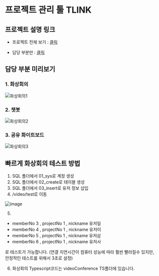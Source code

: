 # 프로젝트 관리 툴 TLINK

## 프로젝트 설명 링크

- 프로젝트 전체 보기 : [클릭](https://www.canva.com/design/DAGTIqaouuY/vtZHOMoCNRtis_kDUQwFUA/view?utm_content=DAGTIqaouuY&utm_campaign=designshare&utm_medium=link&utm_source=editor)

- 담당 부분만 : [클릭](https://www.canva.com/design/DAGSTp_mnRI/DppkDOzbChvEuKzoApsyqA/view?utm_content=DAGSTp_mnRI&utm_campaign=designshare&utm_medium=link&utm_source=editor)

## 담당 부분 미리보기

### 1. 화상회의
![화상회의1](https://github.com/user-attachments/assets/6377c4b9-45cc-4d6c-97da-ffdcee913a34)
### 2. 챗봇
![화상회의2](https://github.com/user-attachments/assets/d74284ee-1b72-42c5-aba1-ebb85b7fb25c)
### 3. 공유 화이트보드
![화상회의3](https://github.com/user-attachments/assets/5d3ffa61-4bef-4ddc-a813-0db8143b7dde)

## 빠르게 화상회의 테스트 방법

1. SQL 폴더에서 01_sys로 계정 생성
2. SQL 폴더에서 02_create로 테이블 생성
3. SQL 폴더에서 03_insert로 유저 정보 삽입
4. /video/test로 이동
   
![image](https://github.com/user-attachments/assets/12b13a0d-6832-4534-87f4-b37844d0ff55)

5.
- memberNo 3 , projectNo 1 , nickname 유저일
- memberNo 4 , projectNo 1 , nickname 유저이
- memberNo 5 , projectNo 1 , nickname 유저삼
- memberNo 6 , projectNo 1 , nickname 유저사

로 테스트가 가능합니다.
(연결 지연시간이 컴퓨터 성능에 따라 훨씬 빨라질수 있지만, 안정적인 테스트를 위해서 3초로 설정)

6. 화상회의 Typescript코드는 videoConference TS폴더에 있습니다.
